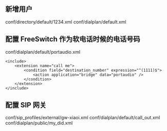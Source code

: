 ## 新增用户

conf/directory/default/1234.xml
conf/dialplan/default.xml

## 配置 FreeSwitch 作为软电话时候的电话号码

conf/dialplan/default/portaudio.xml

```
<include>
    <extension name="call me">
        <condition field="destination_number" expression="^(1111)$">
            <action application="bridge" data="portaudio" />
        </condition>
    </extension>
</include>
```

## 配置 SIP 网关

conf/sip_profiles/external/gw-xiaoi.xml
conf/dialplan/default/call_out.xml
conf/dialplan/public/my_did.xml
